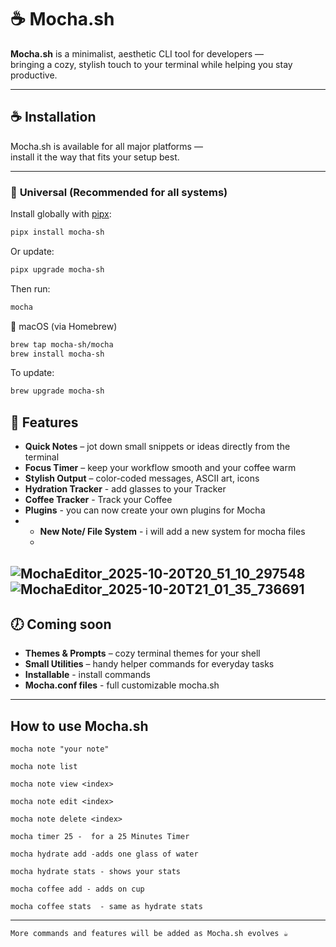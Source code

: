 # ☕ Mocha.sh

**Mocha.sh** is a minimalist, aesthetic CLI tool for developers —  
bringing a cozy, stylish touch to your terminal while helping you stay productive.  

---
## ☕ Installation

Mocha.sh is available for all major platforms —  
install it the way that fits your setup best.

---

### 🐍 **Universal (Recommended for all systems)**

Install globally with [pipx](https://pypa.github.io/pipx/):

```bash
pipx install mocha-sh
```
Or update:
```bash
pipx upgrade mocha-sh
```
Then run:
```bash 
mocha
```
🍎 macOS (via Homebrew)
```bash
brew tap mocha-sh/mocha
brew install mocha-sh
```
To update:
```bash
brew upgrade mocha-sh
```
## 🌱 Features 

- **Quick Notes** – jot down small snippets or ideas directly from the terminal  
- **Focus Timer** – keep your workflow smooth and your coffee warm  
- **Stylish Output** – color-coded messages, ASCII art, icons  
- **Hydration Tracker** - add glasses to your Tracker
- **Coffee Tracker** - Track your Coffee
- **Plugins** - you can now create your own plugins for Mocha
- - **New Note/ File System** - i will add a new system for mocha files
  - 
![MochaEditor_2025-10-20T20_51_10_297548](https://github.com/user-attachments/assets/a6bc3a95-d832-484a-9fac-7c1cdbea5f61)
![MochaEditor_2025-10-20T21_01_35_736691](https://github.com/user-attachments/assets/61225954-b6fb-45e8-a739-1c6a78a266a2)
---

## 🕖 Coming soon

- **Themes & Prompts** – cozy terminal themes for your shell  
- **Small Utilities** – handy helper commands for everyday tasks  
- **Installable** - install commands
- **Mocha.conf files** - full customizable mocha.sh
---

## How to use Mocha.sh

    mocha note "your note"

    mocha note list

    mocha note view <index>

    mocha note edit <index>

    mocha note delete <index>

    mocha timer 25 -  for a 25 Minutes Timer

    mocha hydrate add -adds one glass of water

    mocha hydrate stats - shows your stats

    mocha coffee add - adds on cup

    mocha coffee stats  - same as hydrate stats

---


    More commands and features will be added as Mocha.sh evolves ☕
